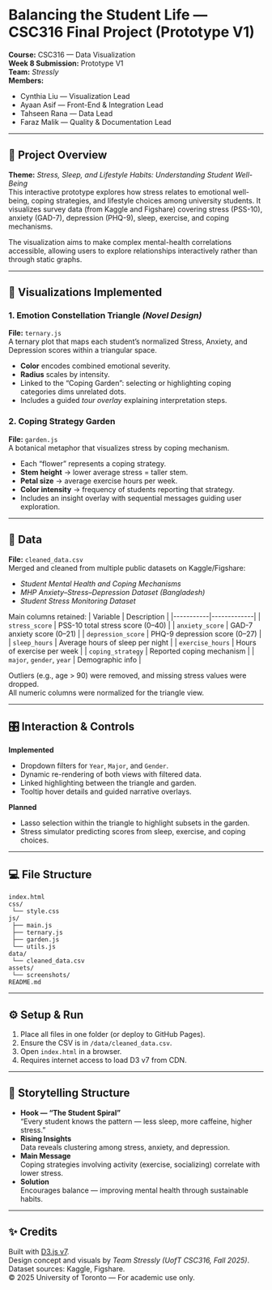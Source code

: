 # Balancing the Student Life — CSC316 Final Project (Prototype V1)

**Course:** CSC316 — Data Visualization  
**Week 8 Submission:** Prototype V1  
**Team:** *Stressly*  
**Members:**  
- Cynthia Liu — Visualization Lead  
- Ayaan Asif — Front-End & Integration Lead  
- Tahseen Rana — Data Lead  
- Faraz Malik — Quality & Documentation Lead  

---

## 📘 Project Overview
**Theme:** *Stress, Sleep, and Lifestyle Habits: Understanding Student Well-Being*  
This interactive prototype explores how stress relates to emotional well-being, coping strategies, and lifestyle choices among university students. It visualizes survey data (from Kaggle and Figshare) covering stress (PSS-10), anxiety (GAD-7), depression (PHQ-9), sleep, exercise, and coping mechanisms.

The visualization aims to make complex mental-health correlations accessible, allowing users to explore relationships interactively rather than through static graphs.

---

## 🧩 Visualizations Implemented

### 1. Emotion Constellation Triangle *(Novel Design)*
**File:** `ternary.js`  
A ternary plot that maps each student’s normalized Stress, Anxiety, and Depression scores within a triangular space.  
- **Color** encodes combined emotional severity.  
- **Radius** scales by intensity.  
- Linked to the “Coping Garden”: selecting or highlighting coping categories dims unrelated dots.  
- Includes a guided *tour overlay* explaining interpretation steps.

### 2. Coping Strategy Garden
**File:** `garden.js`  
A botanical metaphor that visualizes stress by coping mechanism.  
- Each “flower” represents a coping strategy.  
- **Stem height** → lower average stress = taller stem.  
- **Petal size** → average exercise hours per week.  
- **Color intensity** → frequency of students reporting that strategy.  
- Includes an insight overlay with sequential messages guiding user exploration.

---

## 🧮 Data

**File:** `cleaned_data.csv`  
Merged and cleaned from multiple public datasets on Kaggle/Figshare:  
- *Student Mental Health and Coping Mechanisms*  
- *MHP Anxiety–Stress–Depression Dataset (Bangladesh)*  
- *Student Stress Monitoring Dataset*  

Main columns retained:
| Variable | Description |
|-----------|-------------|
| `stress_score` | PSS-10 total stress score (0–40) |
| `anxiety_score` | GAD-7 anxiety score (0–21) |
| `depression_score` | PHQ-9 depression score (0–27) |
| `sleep_hours` | Average hours of sleep per night |
| `exercise_hours` | Hours of exercise per week |
| `coping_strategy` | Reported coping mechanism |
| `major`, `gender`, `year` | Demographic info |

Outliers (e.g., age > 90) were removed, and missing stress values were dropped.  
All numeric columns were normalized for the triangle view.

---

## 🎛️ Interaction & Controls

**Implemented**
- Dropdown filters for `Year`, `Major`, and `Gender`.  
- Dynamic re-rendering of both views with filtered data.  
- Linked highlighting between the triangle and garden.  
- Tooltip hover details and guided narrative overlays.

**Planned**
- Lasso selection within the triangle to highlight subsets in the garden.  
- Stress simulator predicting scores from sleep, exercise, and coping choices.

---

## 💻 File Structure
```
index.html
css/
 └── style.css
js/
 ├── main.js
 ├── ternary.js
 ├── garden.js
 └── utils.js
data/
 └── cleaned_data.csv
assets/
 └── screenshots/
README.md
```

---

## ⚙️ Setup & Run
1. Place all files in one folder (or deploy to GitHub Pages).  
2. Ensure the CSV is in `/data/cleaned_data.csv`.  
3. Open `index.html` in a browser.  
4. Requires internet access to load D3 v7 from CDN.

---

## 🧠 Storytelling Structure
- **Hook — “The Student Spiral”**  
  “Every student knows the pattern — less sleep, more caffeine, higher stress.”
- **Rising Insights**  
  Data reveals clustering among stress, anxiety, and depression.
- **Main Message**  
  Coping strategies involving activity (exercise, socializing) correlate with lower stress.
- **Solution**  
  Encourages balance — improving mental health through sustainable habits.

---

## ✨ Credits
Built with [D3.js v7](https://d3js.org/).  
Design concept and visuals by *Team Stressly (UofT CSC316, Fall 2025)*.  
Dataset sources: Kaggle, Figshare.  
© 2025 University of Toronto — For academic use only.
